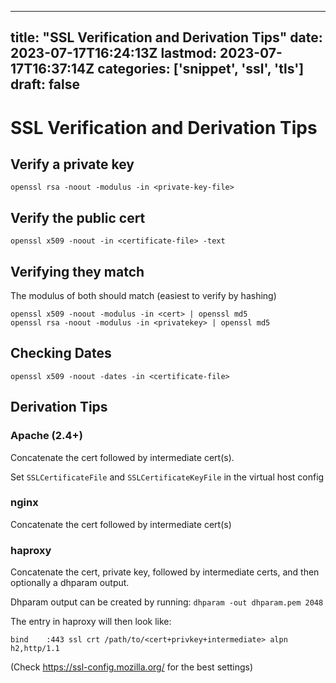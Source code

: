 
---
title: "SSL Verification and Derivation Tips"
date: 2023-07-17T16:24:13Z
lastmod: 2023-07-17T16:37:14Z
categories: ['snippet', 'ssl', 'tls']
draft: false
---


# SSL Verification and Derivation Tips

## Verify a private key
```
openssl rsa -noout -modulus -in <private-key-file>
```

## Verify the public cert
```
openssl x509 -noout -in <certificate-file> -text
```

## Verifying they match
The modulus of both should match (easiest to verify by hashing)
```
openssl x509 -noout -modulus -in <cert> | openssl md5
openssl rsa -noout -modulus -in <privatekey> | openssl md5
```
## Checking Dates
```
openssl x509 -noout -dates -in <certificate-file>
```

## Derivation Tips
### Apache (2.4+)
Concatenate the cert followed by intermediate cert(s).

Set `SSLCertificateFile` and `SSLCertificateKeyFile` in the virtual host config

### nginx

Concatenate the cert followed by intermediate cert(s)

### haproxy

Concatenate the cert, private key, followed by intermediate certs, and then optionally a dhparam output.

Dhparam output can be created by running: `dhparam -out dhparam.pem 2048`

The entry in haproxy will then look like:
```
bind    :443 ssl crt /path/to/<cert+privkey+intermediate> alpn h2,http/1.1
```

(Check https://ssl-config.mozilla.org/ for the best settings)

<!-- #snippet #ssl #tls #public -->

<!-- {BearID:68506A57-6C1F-423B-B1D4-80613B8BB1F8} -->
